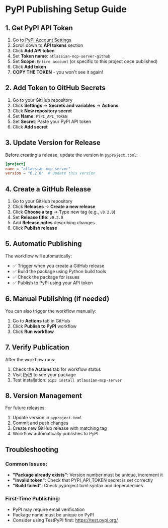 # PyPI Publishing Setup Guide

## 1. Get PyPI API Token

1. Go to [PyPI Account Settings](https://pypi.org/manage/account/)
2. Scroll down to **API tokens** section
3. Click **Add API token**
4. Set **Token name**: `atlassian-mcp-server-github`
5. Set **Scope**: `Entire account` (or specific to this project once published)
6. Click **Add token**
7. **COPY THE TOKEN** - you won't see it again!

## 2. Add Token to GitHub Secrets

1. Go to your GitHub repository
2. Click **Settings** → **Secrets and variables** → **Actions**
3. Click **New repository secret**
4. Set **Name**: `PYPI_API_TOKEN`
5. Set **Secret**: Paste your PyPI API token
6. Click **Add secret**

## 3. Update Version for Release

Before creating a release, update the version in `pyproject.toml`:

```toml
[project]
name = "atlassian-mcp-server"
version = "0.2.0"  # Update this version
```

## 4. Create a GitHub Release

1. Go to your GitHub repository
2. Click **Releases** → **Create a new release**
3. Click **Choose a tag** → Type new tag (e.g., `v0.2.0`)
4. Set **Release title**: `v0.2.0`
5. Add **Release notes** describing changes
6. Click **Publish release**

## 5. Automatic Publishing

The workflow will automatically:
- ✅ Trigger when you create a GitHub release
- ✅ Build the package using Python build tools
- ✅ Check the package for issues
- ✅ Publish to PyPI using your API token

## 6. Manual Publishing (if needed)

You can also trigger the workflow manually:
1. Go to **Actions** tab in GitHub
2. Click **Publish to PyPI** workflow
3. Click **Run workflow**

## 7. Verify Publication

After the workflow runs:
1. Check the **Actions** tab for workflow status
2. Visit [PyPI](https://pypi.org/project/atlassian-mcp-server/) to see your package
3. Test installation: `pip3 install atlassian-mcp-server`

## 8. Version Management

For future releases:
1. Update version in `pyproject.toml`
2. Commit and push changes
3. Create new GitHub release with matching tag
4. Workflow automatically publishes to PyPI

## Troubleshooting

### Common Issues:
- **"Package already exists"**: Version number must be unique, increment it
- **"Invalid token"**: Check that PYPI_API_TOKEN secret is set correctly
- **"Build failed"**: Check pyproject.toml syntax and dependencies

### First-Time Publishing:
- PyPI may require email verification
- Package name must be unique on PyPI
- Consider using TestPyPI first: https://test.pypi.org/
